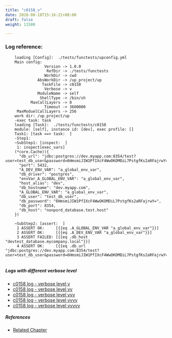 ```yaml
---
title: "c0158_v"
date: 2020-08-18T15:16:21+88:00
draft: false
weight: 11580

---
```


### Log reference: <no value>

```
    loading [Config]:  ./tests/functests/upconfig.yml
    Main config:
                 Version -> 1.0.0
                  RefDir -> ./tests/functests
                 WorkDir -> cwd
              AbsWorkDir -> /up_project/up
                TaskFile -> c0158
                 Verbose -> v
              ModuleName -> self
               ShellType -> /bin/sh
           MaxCallLayers -> 8
                 Timeout -> 3600000
     MaxModuelCallLayers -> 256
    work dir: /up_project/up
    -exec task: task
    loading [Task]:  ./tests/functests/c0158
    module: [self], instance id: [dev], exec profile: []
    Task1: [task ==> task:  ]
    -Step1:
    ~SubStep1: [inspect:  ]
     1: inspect[exec_vars]
    (*core.Cache)({
      "db_url": "jdbc:postgres://dev.myapp.com:8354/test?user=test_db_user&password=6HmsmiJIW1PfIXcF4WwOKOMDiL7PstgfKs2aRFajrwY=&ssl=true",
      "port": 5432,
      "A_DEV_ENV_VAR": "a_global_env_var",
      "db_driver": "postgres",
      "envVar_A_GLOBAL_ENV_VAR": "a_global_env_var",
      "host_alias": "dev",
      "db_hostname": "dev.myapp.com",
      "A_GLOBAL_ENV_VAR": "a_global_env_var",
      "db_user": "test_db_user",
      "db_password": "6HmsmiJIW1PfIXcF4WwOKOMDiL7PstgfKs2aRFajrwY=",
      "db_port": 8354,
      "db_host": "nonpord_database.test.host"
    })
    
    ~SubStep2: [assert:  ]
     1 ASSERT OK:     [{{eq .A_GLOBAL_ENV_VAR "a_global_env_var"}}]
     2 ASSERT OK:     [{{eq .A_DEV_ENV_VAR "a_global_env_var"}}]
     3 ASSERT FAILED: [{{eq .db_host "devtest_database.mycompany.local"}}]
     4 ASSERT OK:     [{{eq .db_url "jdbc:postgres://dev.myapp.com:8354/test?user=test_db_user&password=6HmsmiJIW1PfIXcF4WwOKOMDiL7PstgfKs2aRFajrwY=&ssl=true"}}]
    
```

##### Logs with different verbose level
* [c0158 log - verbose level v](../../logs/c0158_v)
* [c0158 log - verbose level vv](../../logs/c0158_vv)
* [c0158 log - verbose level vvv](../../logs/c0158_vvv)
* [c0158 log - verbose level vvvv](../../logs/c0158_vvvv)
* [c0158 log - verbose level vvvvv](../../logs/c0158_vvvvv)

##### References
* [Related Chapter](../../user-interaction/c0158)
